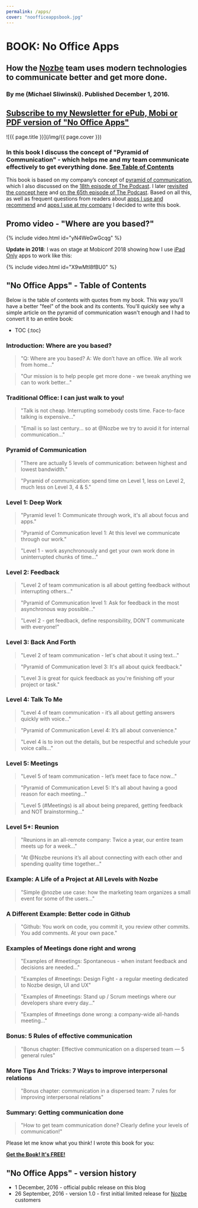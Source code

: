 ```yaml
---
permalink: /apps/
cover: "noofficeappsbook.jpg"
---
```


# BOOK: No Office Apps

## How the [Nozbe][n] team uses modern technologies to communicate better and get more done.

### By me (Michael Sliwinski). Published December 1, 2016.

## [Subscribe to my Newsletter for ePub, Mobi or PDF version of "No Office Apps"](/newsletter)

![{{ page.title }}](/img/{{ page.cover }})

### In this book I discuss the concept of "Pyramid of Communication" - which helps me and my team communicate effectively to get everything done. [See Table of Contents](#toc)

This book is based on my company’s concept of [pyramid of communication](https://sliwinski.com/communication-pyramid/), which I also discussed on the [18th episode of The Podcast](/podcast-18/). I later [revisited the concept here](https://sliwinski.com/pyramid/) and [on the 65th episode of The Podcast](/podcast-65/). Based on all this, as well as frequent questions from readers about [apps I use and recommend](https://sliwinski.com/ama-apps/) and [apps I use at my company](https://sliwinski.com/noofficeapps) I decided to write this book.

## Promo video - "Where are you based?"

{% include video.html id="yN4WeGwGcqg" %}

**Update in 2018**: I was on stage at Mobiconf 2018 showing how I use [iPad Only](/ipadonly/) apps to work like this:

{% include video.html id="X9wMtl8fBU0" %}

<a name="toc"></a>

## "No Office Apps" - Table of Contents

Below is the table of contents with quotes from my book. This way you'll have a better "feel" of the book and its contents. You'll quickly see why a simple article on the pyramid of communication wasn't enough and I had to convert it to an entire book:

* TOC
{:toc}

### Introduction: Where are you based?

> "Q: Where are you based? A: We don’t have an office. We all work from home..."

> "Our mission is to help people get more done - we tweak anything we can to work better..."

### Traditional Office: I can just walk to you!

> "Talk is not cheap. Interrupting somebody costs time. Face-to-face talking is expensive..."

> "Email is so last century... so at @Nozbe we try to avoid it for internal communication..."

### Pyramid of Communication

> "There are actually 5 levels of communication: between highest and lowest bandwidth."

> "Pyramid of communication: spend time on Level 1, less on Level 2, much less on Level 3, 4 & 5."

### Level 1: Deep Work

> "Pyramid level 1: Communicate through work, it's all about focus and apps."

> "Pyramid of Communication level 1: At this level we communicate through our work."

> "Level 1 - work asynchronously and get your own work done in uninterrupted chunks of time..."

### Level 2: Feedback

> "Level 2 of team communication is all about getting feedback without interrupting others..."

> "Pyramid of Communication level 1: Ask for feedback in the most asynchronous way possible..."

> "Level 2 - get feedback, define responsibility, DON'T communicate with everyone!"

### Level 3: Back And Forth


> "Level 2 of team communication - let's chat about it using text..."

> "Pyramid of Communication level 3: It's all about quick feedback."

> "Level 3 is great for quick feedback as you're finishing off your project or task."

### Level 4: Talk To Me


> "Level 4 of team communication - it’s all about getting answers quickly with voice..."

> "Pyramid of Communication Level 4: It’s all about convenience."

> "Level 4 is to iron out the details, but be respectful and schedule your voice calls..."

### Level 5: Meetings


> "Level 5 of team communication - let’s meet face to face now..."

> "Pyramid of Communication Level 5: It's all about having a good reason for each meeting..."

> "Level 5 (#Meetings) is all about being prepared, getting feedback and NOT brainstorming..."

### Level 5+: Reunion


> "Reunions in an all-remote company: Twice a year, our entire team meets up for a week..."

> "At @Nozbe reunions it’s all about connecting with each other and spending quality time together..."

### Example: A Life of a Project at All Levels with Nozbe


> "Simple @nozbe use case: how the marketing team organizes a small event for some of the users..."

### A Different Example: Better code in Github


> "Github: You work on code, you commit it, you review other commits. You add comments. At your own pace."


### Examples of Meetings done right and wrong


> "Examples of #meetings: Spontaneous - when instant feedback and decisions are needed..."

> "Examples of #meetings: Design Fight - a regular meeting dedicated to Nozbe design, UI and UX"

> "Examples of #meetings: Stand up / Scrum meetings where our developers share every day..."

> "Examples of #meetings done wrong: a company-wide all-hands meeting..."

### Bonus: 5 Rules of effective communication


> "Bonus chapter: Effective communication on a dispersed team — 5 general rules"

### More Tips And Tricks: 7 Ways to improve interpersonal relations

> "Bonus chapter: communication in a dispersed team: 7 rules for improving interpersonal relations"

### Summary: Getting communication done


> "How to get team communication done? Clearly define your levels of communication!"

Please let me know what you think! I wrote this book for you:

**[Get the Book! It's FREE!](/newsletter/)**

## "No Office Apps" - version history

* 1 December, 2016 - official public release on this blog
* 26 September, 2016 - version 1.0 - first initial limited release for [Nozbe][n] customers

[n]: https://michael.gratis/nozbe
